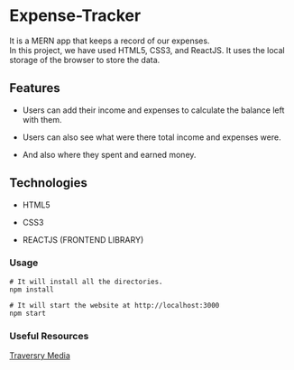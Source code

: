 # Expense-Tracker

It is a MERN app that keeps a record of our expenses.
<br/>
In this project, we have used HTML5, CSS3, and ReactJS. It uses the local storage of the browser to store the data.

## Features


- Users can add their income and expenses to calculate the balance left with them. 

- Users can also see what were there total income and expenses were.

- And also where they spent and earned money.

## Technologies

- HTML5

- CSS3

- REACTJS (FRONTEND LIBRARY)

### Usage
```
# It will install all the directories.
npm install

# It will start the website at http://localhost:3000
npm start

```

### Useful Resources
<a href='https://www.youtube.com/c/TraversyMedia'> Traversry Media </a>
